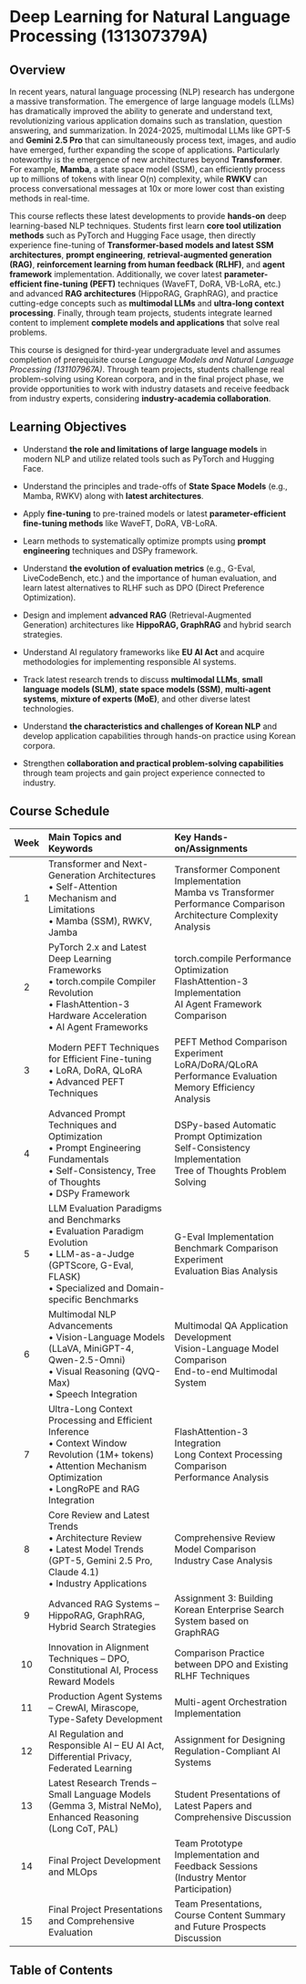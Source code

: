 # Deep Learning for Natural Language Processing (131307379A)

## Overview

In recent years, natural language processing (NLP) research has undergone a massive transformation. The emergence of large language models (LLMs) has dramatically improved the ability to generate and understand text, revolutionizing various application domains such as translation, question answering, and summarization. In 2024-2025, multimodal LLMs like GPT-5 and **Gemini 2.5 Pro** that can simultaneously process text, images, and audio have emerged, further expanding the scope of applications. Particularly noteworthy is the emergence of new architectures beyond **Transformer**. For example, **Mamba**, a state space model (SSM), can efficiently process up to millions of tokens with linear O(n) complexity, while **RWKV** can process conversational messages at 10x or more lower cost than existing methods in real-time.

This course reflects these latest developments to provide **hands-on** deep learning-based NLP techniques. Students first learn **core tool utilization methods** such as PyTorch and Hugging Face usage, then directly experience fine-tuning of **Transformer-based models and latest SSM architectures**, **prompt engineering**, **retrieval-augmented generation (RAG)**, **reinforcement learning from human feedback (RLHF)**, and **agent framework** implementation. Additionally, we cover latest **parameter-efficient fine-tuning (PEFT)** techniques (WaveFT, DoRA, VB-LoRA, etc.) and advanced **RAG architectures** (HippoRAG, GraphRAG), and practice cutting-edge concepts such as **multimodal LLMs** and **ultra-long context processing**. Finally, through team projects, students integrate learned content to implement **complete models and applications** that solve real problems.

This course is designed for third-year undergraduate level and assumes completion of prerequisite course _Language Models and Natural Language Processing (131107967A)_. Through team projects, students challenge real problem-solving using Korean corpora, and in the final project phase, we provide opportunities to work with industry datasets and receive feedback from industry experts, considering **industry-academia collaboration**.

## Learning Objectives

- Understand **the role and limitations of large language models** in modern NLP and utilize related tools such as PyTorch and Hugging Face.

- Understand the principles and trade-offs of **State Space Models** (e.g., Mamba, RWKV) along with **latest architectures**.

- Apply **fine-tuning** to pre-trained models or latest **parameter-efficient fine-tuning methods** like WaveFT, DoRA, VB-LoRA.

- Learn methods to systematically optimize prompts using **prompt engineering** techniques and DSPy framework.

- Understand **the evolution of evaluation metrics** (e.g., G-Eval, LiveCodeBench, etc.) and the importance of human evaluation, and learn latest alternatives to RLHF such as DPO (Direct Preference Optimization).

- Design and implement **advanced RAG** (Retrieval-Augmented Generation) architectures like **HippoRAG, GraphRAG** and hybrid search strategies.

- Understand AI regulatory frameworks like **EU AI Act** and acquire methodologies for implementing responsible AI systems.

- Track latest research trends to discuss **multimodal LLMs**, **small language models (SLM)**, **state space models (SSM)**, **multi-agent systems**, **mixture of experts (MoE)**, and other diverse latest technologies.

- Understand **the characteristics and challenges of Korean NLP** and develop application capabilities through hands-on practice using Korean corpora.

- Strengthen **collaboration and practical problem-solving capabilities** through team projects and gain project experience connected to industry.

## Course Schedule

| Week | Main Topics and Keywords                                                                                                                                                     | Key Hands-on/Assignments                                                                                                  |
| :--: | :--------------------------------------------------------------------------------------------------------------------------------------------------------------------------- | :------------------------------------------------------------------------------------------------------------------------ |
|  1   | Transformer and Next-Generation Architectures<br/>• Self-Attention Mechanism and Limitations<br/>• Mamba (SSM), RWKV, Jamba                                                  | Transformer Component Implementation<br/>Mamba vs Transformer Performance Comparison<br/>Architecture Complexity Analysis |
|  2   | PyTorch 2.x and Latest Deep Learning Frameworks<br/>• torch.compile Compiler Revolution<br/>• FlashAttention-3 Hardware Acceleration<br/>• AI Agent Frameworks               | torch.compile Performance Optimization<br/>FlashAttention-3 Implementation<br/>AI Agent Framework Comparison              |
|  3   | Modern PEFT Techniques for Efficient Fine-tuning<br/>• LoRA, DoRA, QLoRA<br/>• Advanced PEFT Techniques                                                                      | PEFT Method Comparison Experiment<br/>LoRA/DoRA/QLoRA Performance Evaluation<br/>Memory Efficiency Analysis               |
|  4   | Advanced Prompt Techniques and Optimization<br/>• Prompt Engineering Fundamentals<br/>• Self-Consistency, Tree of Thoughts<br/>• DSPy Framework                              | DSPy-based Automatic Prompt Optimization<br/>Self-Consistency Implementation<br/>Tree of Thoughts Problem Solving         |
|  5   | LLM Evaluation Paradigms and Benchmarks<br/>• Evaluation Paradigm Evolution<br/>• LLM-as-a-Judge (GPTScore, G-Eval, FLASK)<br/>• Specialized and Domain-specific Benchmarks  | G-Eval Implementation<br/>Benchmark Comparison Experiment<br/>Evaluation Bias Analysis                                    |
|  6   | Multimodal NLP Advancements<br/>• Vision-Language Models (LLaVA, MiniGPT-4, Qwen-2.5-Omni)<br/>• Visual Reasoning (QVQ-Max)<br/>• Speech Integration                         | Multimodal QA Application Development<br/>Vision-Language Model Comparison<br/>End-to-end Multimodal System               |
|  7   | Ultra-Long Context Processing and Efficient Inference<br/>• Context Window Revolution (1M+ tokens)<br/>• Attention Mechanism Optimization<br/>• LongRoPE and RAG Integration | FlashAttention-3 Integration<br/>Long Context Processing Comparison<br/>Performance Analysis                              |
|  8   | Core Review and Latest Trends<br/>• Architecture Review<br/>• Latest Model Trends (GPT-5, Gemini 2.5 Pro, Claude 4.1)<br/>• Industry Applications                            | Comprehensive Review<br/>Model Comparison<br/>Industry Case Analysis                                                      |
|  9   | Advanced RAG Systems – HippoRAG, GraphRAG, Hybrid Search Strategies                                                                                                          | Assignment 3: Building Korean Enterprise Search System based on GraphRAG                                                  |
|  10  | Innovation in Alignment Techniques – DPO, Constitutional AI, Process Reward Models                                                                                           | Comparison Practice between DPO and Existing RLHF Techniques                                                              |
|  11  | Production Agent Systems – CrewAI, Mirascope, Type-Safety Development                                                                                                        | Multi-agent Orchestration Implementation                                                                                  |
|  12  | AI Regulation and Responsible AI – EU AI Act, Differential Privacy, Federated Learning                                                                                       | Assignment for Designing Regulation-Compliant AI Systems                                                                  |
|  13  | Latest Research Trends – Small Language Models (Gemma 3, Mistral NeMo), Enhanced Reasoning (Long CoT, PAL)                                                                   | Student Presentations of Latest Papers and Comprehensive Discussion                                                       |
|  14  | Final Project Development and MLOps                                                                                                                                          | Team Prototype Implementation and Feedback Sessions (Industry Mentor Participation)                                       |
|  15  | Final Project Presentations and Comprehensive Evaluation                                                                                                                     | Team Presentations, Course Content Summary and Future Prospects Discussion                                                |

## Table of Contents

```{tableofcontents}

```
